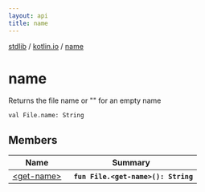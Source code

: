 ```yaml
---
layout: api
title: name
---
```

[stdlib](../../index.md) / [kotlin.io](../index.md) / [name](index.md)

# name
Returns the file name or "" for an empty name
```
val File.name: String
```

## Members

| Name | Summary |
|------|---------|
|[&lt;get-name&gt;](_get-name_.md)|&nbsp;&nbsp;**`fun File.<get-name>(): String`**<br>|
